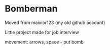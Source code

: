 # Bomberman
Moved from maixior123 (my old github account)

Little project made for job interview

movement: arrows, space - put bomb
